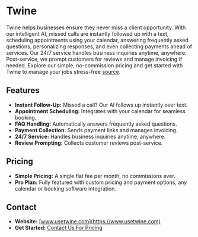# Twine

Twine helps businesses ensure they never miss a client opportunity. With our intelligent AI, missed calls are instantly followed up with a text, scheduling appointments using your calendar, answering frequently asked questions, personalizing responses, and even collecting payments ahead of services. Our 24/7 service handles business inquiries anytime, anywhere. Post-service, we prompt customers for reviews and manage invoicing if needed. Explore our simple, no-commission pricing and get started with Twine to manage your jobs stress-free [source](https://www.usetwine.com).

## Features
- **Instant Follow-Up:** Missed a call? Our AI follows up instantly over text.
- **Appointment Scheduling:** Integrates with your calendar for seamless booking.
- **FAQ Handling:** Automatically answers frequently asked questions.
- **Payment Collection:** Sends payment links and manages invoicing.
- **24/7 Service:** Handles business inquiries anytime, anywhere.
- **Review Prompting:** Collects customer reviews post-service.

## Pricing
- **Simple Pricing:** A single flat fee per month, no commissions ever.
- **Pro Plan:** Fully featured with custom pricing and payment options, any calendar or booking software integration.

## Contact
- **Website:** [www.usetwine.com](https://www.usetwine.com)
- **Get Started:** [Contact Us For Pricing](https://calendly.com/divyesh-hv0/introductory-call)
